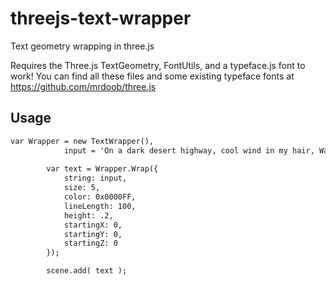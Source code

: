 # threejs-text-wrapper
Text geometry wrapping in three.js

Requires the Three.js TextGeometry, FontUtils, and a typeface.js font to work! You can find all these files and some existing typeface fonts at https://github.com/mrdoob/three.js

## Usage

```html
var Wrapper = new TextWrapper(),
		    input = 'On a dark desert highway, cool wind in my hair, Warm smell of colitas, rising up through the air, Up ahead                   in the distance, I saw a shimmering light, My head grew heavy and my sight grew dim, I had to stop for the                   night, There she stood in the doorway; I heard the mission bell, And I was thinking to myself, "This could                   be Heaven or this could be Hell", Then she lit up a candle and she showed me the way, There were voices                      down the corridor, I thought I heard them say...';
		
		var text = Wrapper.Wrap({ 
			string: input, 
			size: 5, 
			color: 0x0000FF, 
			lineLength: 100, 
			height: .2, 
			startingX: 0, 
			startingY: 0, 
			startingZ: 0 
		});

		scene.add( text );
```
